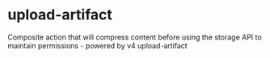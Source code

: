# upload-artifact
Composite action that will compress content before using the storage API to maintain permissions - powered by v4 upload-artifact
